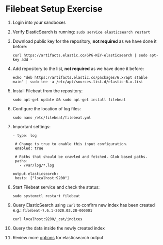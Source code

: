 # Filebeat Setup Exercise

1. Login into your sandboxes
2. Verify ElasticSearch is running: `sudo service elasticsearch restart`
3. Download public key for the repository, **not required** as we have done it before:
   ```
   curl https://artifacts.elastic.co/GPG-KEY-elasticsearch | sudo apt-key add -
   ```
4. Add repository to the list, **not required** as we have done it before:
   ```
   echo "deb https://artifacts.elastic.co/packages/6.x/apt stable main" | sudo tee -a /etc/apt/sources.list.d/elastic-6.x.list
   ```
5. Install Filebeat from the repository:
   ```
   sudo apt-get update && sudo apt-get install filebeat
   ```
6. Configure the location of log files:
   ```
   sudo nano /etc/filebeat/filebeat.yml
   ```
7. Important settings:

   ```
   - type: log

    # Change to true to enable this input configuration.
    enabled: true

    # Paths that should be crawled and fetched. Glob based paths.
    paths:
      - /var/log/*.log 

   output.elasticsearch:
    hosts: ["localhost:9200"]
   ```

8. Start Filebeat service and check the status:  
   ```
   sudo systemctl restart filebeat
   ```
9. Query ElasticSearch using `curl` to confirm new index has been created e.g.: `filebeat-7.6.1-2020.03.28-000001`
   ```
   curl localhost:9200/_cat/indices
   ```
10. Query the data inside the newly created index
11. Review more [options](https://www.elastic.co/guide/en/beats/filebeat/current/elasticsearch-output.html) for elasticsearch output



